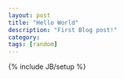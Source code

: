 ```yaml
---
layout: post
title: "Hello World"
description: "First Blog post!"
category: 
tags: [random]
---
```

{% include JB/setup %}
